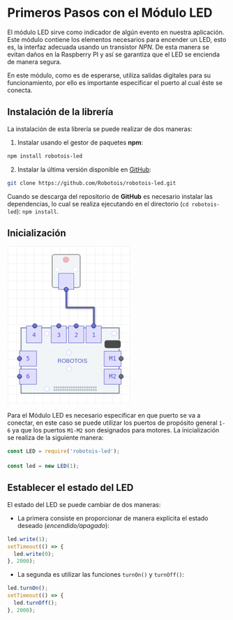 # Primeros Pasos con el Módulo LED

El módulo LED sirve como indicador de algún evento en nuestra aplicación. Este módulo contiene los elementos necesarios para encender un LED, esto es, la interfaz adecuada usando un transistor *NPN*. De esta manera se evitan daños en la Raspberry PI y así se garantiza que el LED se encienda de manera segura.

En este módulo, como es de esperarse, utiliza salidas digitales para su funcionamiento, por ello es importante especificar el puerto al cual éste se conecta.


## Instalación de la librería

La instalación de esta librería se puede realizar de dos maneras:

1. Instalar usando el gestor de paquetes **npm**:
```bash
npm install robotois-led
```
2. Instalar la última versión disponible en [GitHub](https://github.com/Robotois/robotois-led):
```bash
git clone https://github.com/Robotois/robotois-led.git
```
Cuando se descarga del repositorio de **GitHub** es necesario instalar las dependencias, lo cual se realiza ejecutando en el directorio (`cd robotois-led`): `npm install`.

## Inicialización
![Conexión del LED](led-connection.png)

Para el Módulo LED es necesario especificar en que puerto se va a conectar, en este caso se puede utilizar los puertos de propósito general `1-6` ya que los puertos `M1-M2` son designados para motores. La inicialización se realiza de la siguiente manera:

```javascript
const LED = require('robotois-led');

const led = new LED(1);
```

## Establecer el estado del LED
El estado del LED se puede cambiar de dos maneras:

* La primera consiste en proporcionar de manera explícita el estado deseado (*encendido/apagado*):

```javascript
led.write(1);
setTimeout(() => {
  led.write(0);
}, 2000);
```
* La segunda es utilizar las funciones `turnOn()` y `turnOff()`:

```javascript
led.turnOn();
setTimeout(() => {
  led.turnOff();
}, 2000);
```
